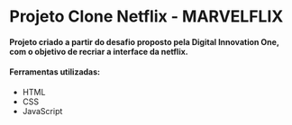 # Projeto Clone Netflix - MARVELFLIX

#### Projeto criado a partir do desafio proposto pela Digital Innovation One, com o objetivo de recriar a interface da netflix.

#### Ferramentas utilizadas:
- HTML
- CSS
- JavaScript
